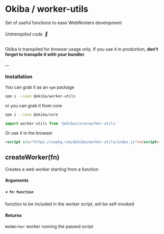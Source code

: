 

# Okiba / worker-utils
Set of useful functions to ease WebWorkers development


###### Untranspiled code. 🛑

Okiba is transpiled for browser usage only. If you use it in production, **don't forget to transpile it with your bundler**.

__



### Installation

You can grab it as an `npm` package
```bash
npm i --save @okiba/worker-utils
```
or you can grab it from core
```bash
npm i --save @okiba/core
```
```javascript
import worker-utils from '@okiba/core/worker-utils'
```

Or use it in the browser
```html
<script src="https://unpkg.com/@okiba/worker-utils/index.js"></script>
```




## createWorker(fn)


Creates a web worker starting from a function







#### Arguments


##### + `fn`: `function`

function to be included in the worker script, will be self-invoked





#### Returns

`WebWorker` worker running the passed script